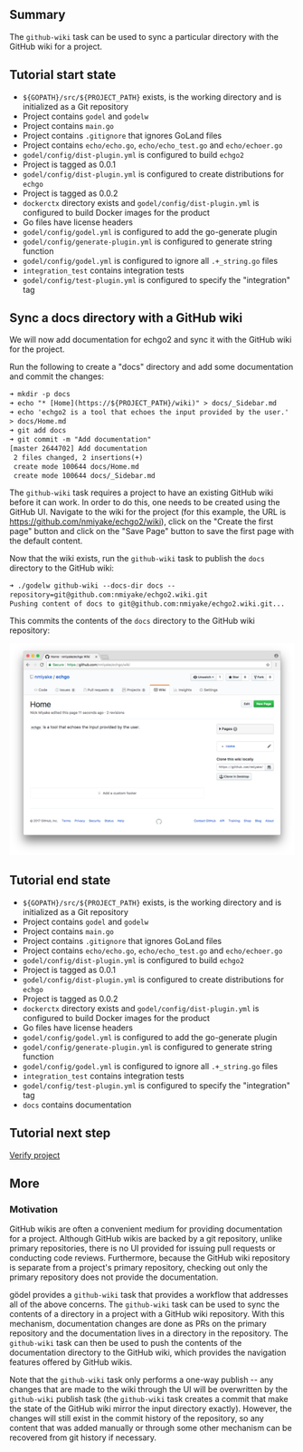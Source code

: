 Summary
-------
The `github-wiki` task can be used to sync a particular directory with the GitHub wiki for a project.

Tutorial start state
--------------------
* `${GOPATH}/src/${PROJECT_PATH}` exists, is the working directory and is initialized as a Git repository
* Project contains `godel` and `godelw`
* Project contains `main.go`
* Project contains `.gitignore` that ignores GoLand files
* Project contains `echo/echo.go`, `echo/echo_test.go` and `echo/echoer.go`
* `godel/config/dist-plugin.yml` is configured to build `echgo2`
* Project is tagged as 0.0.1
* `godel/config/dist-plugin.yml` is configured to create distributions for `echgo`
* Project is tagged as 0.0.2
* `dockerctx` directory exists and `godel/config/dist-plugin.yml` is configured to build Docker images for the product
* Go files have license headers
* `godel/config/godel.yml` is configured to add the go-generate plugin
* `godel/config/generate-plugin.yml` is configured to generate string function
* `godel/config/godel.yml` is configured to ignore all `.+_string.go` files
* `integration_test` contains integration tests
* `godel/config/test-plugin.yml` is configured to specify the "integration" tag

Sync a docs directory with a GitHub wiki
----------------------------------------
We will now add documentation for echgo2 and sync it with the GitHub wiki for the project.

Run the following to create a "docs" directory and add some documentation and commit the changes:

```
➜ mkdir -p docs
➜ echo "* [Home](https://${PROJECT_PATH}/wiki)" > docs/_Sidebar.md
➜ echo 'echgo2 is a tool that echoes the input provided by the user.' > docs/Home.md
➜ git add docs
➜ git commit -m "Add documentation"
[master 2644702] Add documentation
 2 files changed, 2 insertions(+)
 create mode 100644 docs/Home.md
 create mode 100644 docs/_Sidebar.md
```

The `github-wiki` task requires a project to have an existing GitHub wiki before it can work. In order to do this, one
needs to be created using the GitHub UI. Navigate to the wiki for the project (for this example, the URL is
https://github.com/nmiyake/echgo2/wiki), click on the "Create the first page" button and click on the "Save Page" button
to save the first page with the default content.

Now that the wiki exists, run the `github-wiki` task to publish the `docs` directory to the GitHub wiki:

```
➜ ./godelw github-wiki --docs-dir docs --repository=git@github.com:nmiyake/echgo2.wiki.git
Pushing content of docs to git@github.com:nmiyake/echgo2.wiki.git...
```

This commits the contents of the `docs` directory to the GitHub wiki repository:

![wiki](images/tutorial/githubwiki_page.png)

Tutorial end state
------------------
* `${GOPATH}/src/${PROJECT_PATH}` exists, is the working directory and is initialized as a Git repository
* Project contains `godel` and `godelw`
* Project contains `main.go`
* Project contains `.gitignore` that ignores GoLand files
* Project contains `echo/echo.go`, `echo/echo_test.go` and `echo/echoer.go`
* `godel/config/dist-plugin.yml` is configured to build `echgo2`
* Project is tagged as 0.0.1
* `godel/config/dist-plugin.yml` is configured to create distributions for `echgo`
* Project is tagged as 0.0.2
* `dockerctx` directory exists and `godel/config/dist-plugin.yml` is configured to build Docker images for the product
* Go files have license headers
* `godel/config/godel.yml` is configured to add the go-generate plugin
* `godel/config/generate-plugin.yml` is configured to generate string function
* `godel/config/godel.yml` is configured to ignore all `.+_string.go` files
* `integration_test` contains integration tests
* `godel/config/test-plugin.yml` is configured to specify the "integration" tag
* `docs` contains documentation

Tutorial next step
------------------
[Verify project](https://github.com/palantir/godel/wiki/Verify)

More
----
### Motivation
GitHub wikis are often a convenient medium for providing documentation for a project. Although GitHub wikis are backed
by a git repository, unlike primary repositories, there is no UI provided for issuing pull requests or conducting code
reviews. Furthermore, because the GitHub wiki repository is separate from a project's primary repository, checking
out only the primary repository does not provide the documentation.

gödel provides a `github-wiki` task that provides a workflow that addresses all of the above concerns. The `github-wiki`
task can be used to sync the contents of a directory in a project with a GitHub wiki repository. With this mechanism,
documentation changes are done as PRs on the primary repository and the documentation lives in a directory in the
repository. The `github-wiki` task can then be used to push the contents of the documentation directory to the GitHub
wiki, which provides the navigation features offered by GitHub wikis.

Note that the `github-wiki` task only performs a one-way publish -- any changes that are made to the wiki through the UI
will be overwritten by the `github-wiki` publish task (the `github-wiki` task creates a commit that make the state of
the GitHub wiki mirror the input directory exactly). However, the changes will still exist in the commit history of the
repository, so any content that was added manually or through some other mechanism can be recovered from git history if
necessary.
